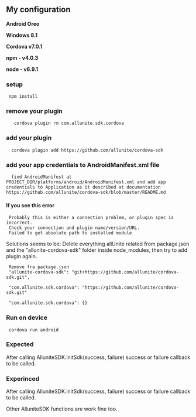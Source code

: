 
## My configuration

**Android Oreo**

**Windows 8.1**

**Cordova v7.0.1**

**npm - v4.0.3**

**node - v6.9.1**




### setup
     npm install

      
### remove your plugin
       cordova plugin rm com.allunite.sdk.cordova
     
### add your plugin
      cordova plugin add https://github.com/allunite/cordova-sdk
      
### add your app credentials to AndroidManifest.xml file
      find AndroidManifest at PROJECT_DIR/platforms/android/AndroidManifest.xml and add app credentials to Application as it described at documentation https://github.com/allunite/cordova-sdk/blob/master/README.md
      
#### If you see this error      
     Probably this is either a connection problem, or plugin spec is incorrect.
     Check your connection and plugin name/version/URL.
     Failed to get absolute path to installed module

Solutions seems to be:
Delete everything allUnite related from package.json and the "allunite-cordova-sdk" folder inside node_modules, then try to add plugin again.

     Remove fra package.json
     "allunite-cordova-sdk": "git+https://github.com/allunite/cordova-sdk.git",
     
     "com.allunite.sdk.cordova": "https://github.com/allunite/cordova-sdk.git"
     
     "com.allunite.sdk.cordova": {}

       
### Run on device 
     cordova run android
     
### Expected  
After calling  AlluniteSDK.initSdk(success, failure) success or failure callback to be called.

### Experinced  
After calling  AlluniteSDK.initSdk(success, failure) success or failure callback to be called.

Other AlluniteSDK functions are work fine too.
   
     
